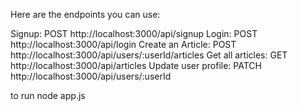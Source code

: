 Here are the endpoints you can use:

Signup: POST http://localhost:3000/api/signup
Login: POST http://localhost:3000/api/login
Create an Article: POST http://localhost:3000/api/users/:userId/articles
Get all articles: GET http://localhost:3000/api/articles
Update user profile: PATCH http://localhost:3000/api/users/:userId



to run 
node app.js